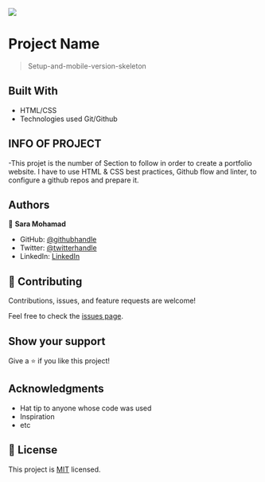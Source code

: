 ![](https://img.shields.io/badge/Microverse-blueviolet)

# Project Name

> Setup-and-mobile-version-skeleton

## Built With

- HTML/CSS
- Technologies used Git/Github
## INFO OF PROJECT
-This projet is the number of Section to follow in order to create a portfolio website. 
I have to use HTML & CSS best practices, Github flow and linter, to configure a github repos and prepare it.
## Authors

👤 **Sara Mohamad**

- GitHub: [@githubhandle](https://github.com/saruuja)
- Twitter: [@twitterhandle](https://twitter.com/Roojaa114)
- LinkedIn: [LinkedIn](https://www.linkedin.com/feed/)

## 🤝 Contributing

Contributions, issues, and feature requests are welcome!

Feel free to check the [issues page](../../issues/).

## Show your support

Give a ⭐️ if you like this project!

## Acknowledgments

- Hat tip to anyone whose code was used
- Inspiration
- etc

## 📝 License

This project is [MIT](./MIT.md) licensed.
